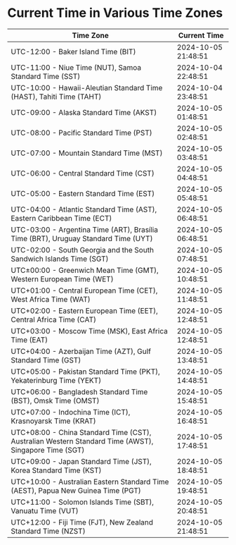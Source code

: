 # Current Time in Various Time Zones

| Time Zone | Current Time |
|-----------|--------------|
| UTC-12:00 - Baker Island Time (BIT) | 2024-10-05 21:48:51 |
| UTC-11:00 - Niue Time (NUT), Samoa Standard Time (SST) | 2024-10-04 22:48:51 |
| UTC-10:00 - Hawaii-Aleutian Standard Time (HAST), Tahiti Time (TAHT) | 2024-10-04 23:48:51 |
| UTC-09:00 - Alaska Standard Time (AKST) | 2024-10-05 01:48:51 |
| UTC-08:00 - Pacific Standard Time (PST) | 2024-10-05 02:48:51 |
| UTC-07:00 - Mountain Standard Time (MST) | 2024-10-05 03:48:51 |
| UTC-06:00 - Central Standard Time (CST) | 2024-10-05 04:48:51 |
| UTC-05:00 - Eastern Standard Time (EST) | 2024-10-05 05:48:51 |
| UTC-04:00 - Atlantic Standard Time (AST), Eastern Caribbean Time (ECT) | 2024-10-05 06:48:51 |
| UTC-03:00 - Argentina Time (ART), Brasília Time (BRT), Uruguay Standard Time (UYT) | 2024-10-05 06:48:51 |
| UTC-02:00 - South Georgia and the South Sandwich Islands Time (SGT) | 2024-10-05 07:48:51 |
| UTC±00:00 - Greenwich Mean Time (GMT), Western European Time (WET) | 2024-10-05 10:48:51 |
| UTC+01:00 - Central European Time (CET), West Africa Time (WAT) | 2024-10-05 11:48:51 |
| UTC+02:00 - Eastern European Time (EET), Central Africa Time (CAT) | 2024-10-05 12:48:51 |
| UTC+03:00 - Moscow Time (MSK), East Africa Time (EAT) | 2024-10-05 12:48:51 |
| UTC+04:00 - Azerbaijan Time (AZT), Gulf Standard Time (GST) | 2024-10-05 13:48:51 |
| UTC+05:00 - Pakistan Standard Time (PKT), Yekaterinburg Time (YEKT) | 2024-10-05 14:48:51 |
| UTC+06:00 - Bangladesh Standard Time (BST), Omsk Time (OMST) | 2024-10-05 15:48:51 |
| UTC+07:00 - Indochina Time (ICT), Krasnoyarsk Time (KRAT) | 2024-10-05 16:48:51 |
| UTC+08:00 - China Standard Time (CST), Australian Western Standard Time (AWST), Singapore Time (SGT) | 2024-10-05 17:48:51 |
| UTC+09:00 - Japan Standard Time (JST), Korea Standard Time (KST) | 2024-10-05 18:48:51 |
| UTC+10:00 - Australian Eastern Standard Time (AEST), Papua New Guinea Time (PGT) | 2024-10-05 19:48:51 |
| UTC+11:00 - Solomon Islands Time (SBT), Vanuatu Time (VUT) | 2024-10-05 20:48:51 |
| UTC+12:00 - Fiji Time (FJT), New Zealand Standard Time (NZST) | 2024-10-05 21:48:51 |
